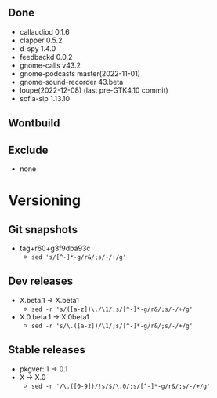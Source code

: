 ## Done
- callaudiod 0.1.6
- clapper 0.5.2
- d-spy 1.4.0
- feedbackd 0.0.2
- gnome-calls v43.2
- gnome-podcasts master(2022-11-01)
- gnome-sound-recorder 43.beta
- loupe(2022-12-08) (last pre-GTK4.10 commit)
- sofia-sip 1.13.10

## Wontbuild

## Exclude
- none

# Versioning
## Git snapshots
* tag+r60+g3f9dba93c
  * `sed 's/[^-]*-g/r&/;s/-/+/g'`

## Dev releases
* X.beta.1 -> X.beta1
  * `sed -r 's/([a-z])\./\1/;s/[^-]*-g/r&/;s/-/+/g'`
* X.0.beta.1 -> X.0beta1
  * `sed -r 's/\.([a-z])/\1/;s/[^-]*-g/r&/;s/-/+/g'`

## Stable releases
* pkgver: 1 -> 0.1
* X -> X.0
  * `sed -r '/\.([0-9])/!s/$/\.0/;s/[^-]*-g/r&/;s/-/+/g'`